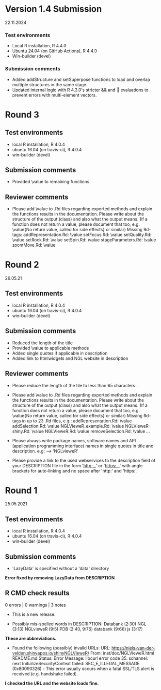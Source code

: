 # Version 1.4 Submission
22.11.2024

### Test environments
- Local R installation, R 4.4.0
- Ubuntu 24.04 (on GitHub Actions), R 4.4.0
- Win-builder (devel)

### Submission comments
- Added addStructure and setSuperpose functions to load and overlap multiple 
structures in the same stage.
- Updated internal logic with R 4.3.0's stricter && and || evaluations to 
prevent errors with multi-element vectors.

# Round 3

## Test environments
-   local R installation, R 4.0.4
-   ubuntu 16.04 (on travis-ci), R 4.0.4
-   win-builder (devel)

## Submission comments
-   Provided \\value to remaining functions

## Reviewer comments

-   Please add \\value to .Rd files regarding exported methods and explain
the functions results in the documentation. Please write about the
structure of the output (class) and also what the output means. (If a
function does not return a value, please document that too, e.g.
\\value{No return value, called for side effects} or similar)
Missing Rd-tags:
      addRepresentation.Rd: \\value
      setFocus.Rd: \\value
      setQuality.Rd: \\value
      setRock.Rd: \\value
      setSpin.Rd: \\value
      stageParameters.Rd: \\value
      zoomMove.Rd: \\value

# Round 2
26.05.21

## Test environments
-   local R installation, R 4.0.4
-   ubuntu 16.04 (on travis-ci), R 4.0.4
-   win-builder (devel)

## Submission comments

-   Reduced the length of the title
-   Provided \\value to applicable methods
-   Added single quotes if applicable in description
-   Added link to htmlwidgets and NGL website in description

## Reviewer comments

-   Please reduce the length of the tile to less than 65 characters
                             .
-   Please add \\value to .Rd files regarding exported methods and explain
the functions results in the documentation. Please write about the
structure of the output (class) and also what the output means. (If a
function does not return a value, please document that too, e.g.
\\value{No return value, called for side effects} or similar)
Missing Rd-tags in up to 23 .Rd files, e.g.:
      addRepresentation.Rd: \\value
      addSelection.Rd: \\value
      NGLVieweR_example.Rd: \\value
      NGLVieweR-shiny.Rd: \\value
      NGLVieweR.Rd: \\value
      removeSelection.Rd: \\value
      ...

-   Please always write package names, software names and API (application
programming interface) names in single quotes in title and description.
e.g: --> 'NGLvieweR'

-   Please provide a link to the used webservices to the description field
of your DESCRIPTION file in the form
'<http:...>' or '<https:...>'
with angle brackets for auto-linking and no space after 'http:' and
'https:'.

# Round 1
25.05.2021

## Test environments

-   local R installation, R 4.0.4
-   ubuntu 16.04 (on travis-ci), R 4.0.4
-   win-builder (devel)

## Submission comments

-   'LazyData' is specified without a 'data' directory

**Error fixed by removing LazyData from DESCRIPTION**

## R CMD check results

0 errors \| 0 warnings \| 3 notes

-   This is a new release.

-   Possibly mis-spelled words in DESCRIPTION: Databank (2:30) NGL
    (3:13) NGLvieweR (9:5) PDB (2:40, 9:76) databank (9:66) js (3:17)

**These are abbreviations.**

-   Found the following (possibly) invalid URLs: URL:
    <https://niels-van-der-velden.shinyapps.io/shinyNGLVieweR/> From:
    inst/doc/NGLVieweR.html README.md Status: Error Message: libcurl
    error code 35: schannel: next InitializeSecurityContext failed:
    SEC_E\_ILLEGAL_MESSAGE (0x80090326) - This error usually occurs when
    a fatal SSL/TLS alert is received (e.g. handshake failed).

**I checked the URL and the website loads fine.**
